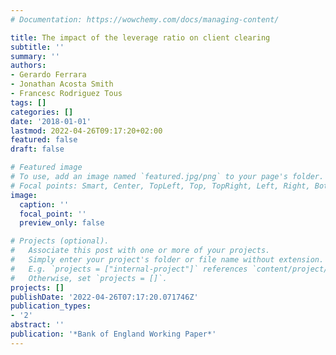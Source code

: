 ```yaml
---
# Documentation: https://wowchemy.com/docs/managing-content/

title: The impact of the leverage ratio on client clearing
subtitle: ''
summary: ''
authors:
- Gerardo Ferrara
- Jonathan Acosta Smith
- Francesc Rodriguez Tous
tags: []
categories: []
date: '2018-01-01'
lastmod: 2022-04-26T09:17:20+02:00
featured: false
draft: false

# Featured image
# To use, add an image named `featured.jpg/png` to your page's folder.
# Focal points: Smart, Center, TopLeft, Top, TopRight, Left, Right, BottomLeft, Bottom, BottomRight.
image:
  caption: ''
  focal_point: ''
  preview_only: false

# Projects (optional).
#   Associate this post with one or more of your projects.
#   Simply enter your project's folder or file name without extension.
#   E.g. `projects = ["internal-project"]` references `content/project/deep-learning/index.md`.
#   Otherwise, set `projects = []`.
projects: []
publishDate: '2022-04-26T07:17:20.071746Z'
publication_types:
- '2'
abstract: ''
publication: '*Bank of England Working Paper*'
---
```

